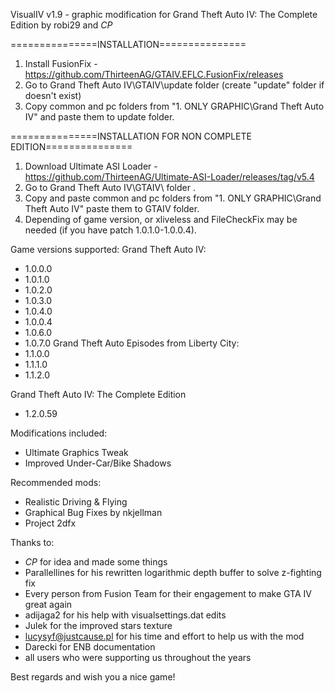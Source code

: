 VisualIV v1.9 - graphic modification for Grand Theft Auto IV: The Complete Edition
by robi29 and _CP_

===============INSTALLATION=============== 
1. Install FusionFix - https://github.com/ThirteenAG/GTAIV.EFLC.FusionFix/releases
2. Go to Grand Theft Auto IV\GTAIV\update folder (create "update" folder if doesn't exist)
3. Copy common and pc folders from "1. ONLY GRAPHIC\Grand Theft Auto IV" and paste them to update folder.


===============INSTALLATION FOR NON COMPLETE EDITION=============== 
1. Download Ultimate ASI Loader - https://github.com/ThirteenAG/Ultimate-ASI-Loader/releases/tag/v5.4
2. Go to Grand Theft Auto IV\GTAIV\ folder .
3. Copy and paste common and pc folders from "1. ONLY GRAPHIC\Grand Theft Auto IV" paste them to GTAIV folder.
4. Depending of game version, or xliveless and FileCheckFix may be needed (if you have patch 1.0.1.0-1.0.0.4).


Game versions supported:
Grand Theft Auto IV:
- 1.0.0.0
- 1.0.1.0
- 1.0.2.0
- 1.0.3.0
- 1.0.4.0
- 1.0.0.4
- 1.0.6.0
- 1.0.7.0
Grand Theft Auto Episodes from Liberty City:
- 1.1.0.0
- 1.1.1.0
- 1.1.2.0

Grand Theft Auto IV: The Complete Edition
- 1.2.0.59


Modifications included:
- Ultimate Graphics Tweak
- Improved Under-Car/Bike Shadows


Recommended mods:
- Realistic Driving & Flying
- Graphical Bug Fixes by nkjellman
- Project 2dfx


Thanks to:
- _CP_ for idea and made some things
- Parallellines for his rewritten logarithmic depth buffer to solve z-fighting fix
- Every person from Fusion Team for their engagement to make GTA IV great again
- adijaga2 for his help with visualsettings.dat edits
- Julek for the improved stars texture
- lucysyf@justcause.pl for his time and effort to help us with the mod
- Darecki for ENB documentation
- all users who were supporting us throughout the years


Best regards and wish you a nice game!
